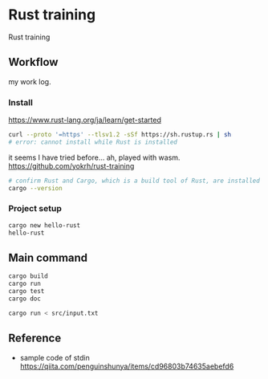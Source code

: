 # Rust training

Rust training

## Workflow

my work log.

### Install

https://www.rust-lang.org/ja/learn/get-started

```sh
curl --proto '=https' --tlsv1.2 -sSf https://sh.rustup.rs | sh
# error: cannot install while Rust is installed
```
it seems I have tried before...
ah, played with wasm.
https://github.com/yokrh/rust-training

```sh
# confirm Rust and Cargo, which is a build tool of Rust, are installed
cargo --version
```

### Project setup

```sh
cargo new hello-rust
hello-rust
```

## Main command

```sh
cargo build
cargo run
cargo test
cargo doc
```

```sh
cargo run < src/input.txt 
```

## Reference

* sample code of stdin
https://qiita.com/penguinshunya/items/cd96803b74635aebefd6

